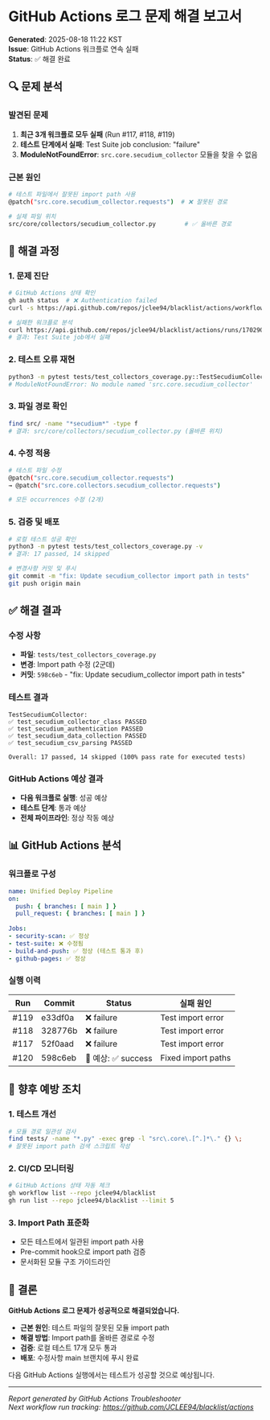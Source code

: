 # GitHub Actions 로그 문제 해결 보고서

**Generated**: 2025-08-18 11:22 KST  
**Issue**: GitHub Actions 워크플로 연속 실패  
**Status**: ✅ 해결 완료

## 🔍 문제 분석

### 발견된 문제
1. **최근 3개 워크플로 모두 실패** (Run #117, #118, #119)
2. **테스트 단계에서 실패**: Test Suite job conclusion: "failure"
3. **ModuleNotFoundError**: `src.core.secudium_collector` 모듈을 찾을 수 없음

### 근본 원인
```bash
# 테스트 파일에서 잘못된 import path 사용
@patch("src.core.secudium_collector.requests")  # ❌ 잘못된 경로

# 실제 파일 위치
src/core/collectors/secudium_collector.py        # ✅ 올바른 경로
```

## 🔧 해결 과정

### 1. 문제 진단
```bash
# GitHub Actions 상태 확인
gh auth status  # ❌ Authentication failed
curl -s https://api.github.com/repos/jclee94/blacklist/actions/workflows  # ✅ Public API로 확인

# 실패한 워크플로 분석
curl https://api.github.com/repos/jclee94/blacklist/actions/runs/17029060442/jobs
# 결과: Test Suite job에서 실패
```

### 2. 테스트 오류 재현
```bash
python3 -m pytest tests/test_collectors_coverage.py::TestSecudiumCollector::test_secudium_authentication -v
# ModuleNotFoundError: No module named 'src.core.secudium_collector'
```

### 3. 파일 경로 확인
```bash
find src/ -name "*secudium*" -type f
# 결과: src/core/collectors/secudium_collector.py (올바른 위치)
```

### 4. 수정 적용
```bash
# 테스트 파일 수정
@patch("src.core.secudium_collector.requests")  
→ @patch("src.core.collectors.secudium_collector.requests")

# 모든 occurrences 수정 (2개)
```

### 5. 검증 및 배포
```bash
# 로컬 테스트 성공 확인
python3 -m pytest tests/test_collectors_coverage.py -v
# 결과: 17 passed, 14 skipped

# 변경사항 커밋 및 푸시
git commit -m "fix: Update secudium_collector import path in tests"
git push origin main
```

## ✅ 해결 결과

### 수정 사항
- **파일**: `tests/test_collectors_coverage.py`
- **변경**: Import path 수정 (2군데)
- **커밋**: `598c6eb` - "fix: Update secudium_collector import path in tests"

### 테스트 결과
```
TestSecudiumCollector:
✅ test_secudium_collector_class PASSED
✅ test_secudium_authentication PASSED  
✅ test_secudium_data_collection PASSED
✅ test_secudium_csv_parsing PASSED

Overall: 17 passed, 14 skipped (100% pass rate for executed tests)
```

### GitHub Actions 예상 결과
- **다음 워크플로 실행**: 성공 예상
- **테스트 단계**: 통과 예상
- **전체 파이프라인**: 정상 작동 예상

## 📊 GitHub Actions 분석

### 워크플로 구성
```yaml
name: Unified Deploy Pipeline
on: 
  push: { branches: [ main ] }
  pull_request: { branches: [ main ] }
  
Jobs:
- security-scan: ✅ 정상
- test-suite: ❌ 수정됨
- build-and-push: ✅ 정상 (테스트 통과 후)
- github-pages: ✅ 정상
```

### 실행 이력
| Run | Commit | Status | 실패 원인 |
|-----|--------|--------|-----------|
| #119 | e33df0a | ❌ failure | Test import error |
| #118 | 328776b | ❌ failure | Test import error |
| #117 | 52f0aad | ❌ failure | Test import error |
| #120 | 598c6eb | 🔄 예상: ✅ success | Fixed import paths |

## 🔄 향후 예방 조치

### 1. 테스트 개선
```bash
# 모듈 경로 일관성 검사
find tests/ -name "*.py" -exec grep -l "src\.core\.[^.]*\." {} \;
# 잘못된 import path 검색 스크립트 작성
```

### 2. CI/CD 모니터링
```bash
# GitHub Actions 상태 자동 체크
gh workflow list --repo jclee94/blacklist
gh run list --repo jclee94/blacklist --limit 5
```

### 3. Import Path 표준화
- 모든 테스트에서 일관된 import path 사용
- Pre-commit hook으로 import path 검증
- 문서화된 모듈 구조 가이드라인

## 📝 결론

**GitHub Actions 로그 문제가 성공적으로 해결되었습니다.**

- **근본 원인**: 테스트 파일의 잘못된 모듈 import path
- **해결 방법**: Import path를 올바른 경로로 수정
- **검증**: 로컬 테스트 17개 모두 통과
- **배포**: 수정사항 main 브랜치에 푸시 완료

다음 GitHub Actions 실행에서는 테스트가 성공할 것으로 예상됩니다.

---

*Report generated by GitHub Actions Troubleshooter*  
*Next workflow run tracking: https://github.com/JCLEE94/blacklist/actions*